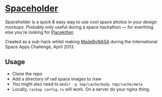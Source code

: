 # [Spaceholder](http://spaceholder.co/)

Spaceholder is a quick & easy way to use cool space photos in your design mockups. Probably only useful during a space hackathon — for everthing else you're looking for [Placekitten](http://placekitten.com)

Created as a sub-hack whilst making [MadeByNASA](http://madebynasa.meteor.com) during the International Space Apps Challenge, April 2013.

## Usage
- Clone the repo
- Add a directory of rad space images to /raw
- You might also need to ```mkdir -p tmp/cache/body tmp/cache/meta```
- Locally, ```rackup config.ru``` will work. On a server do your nginx thing.